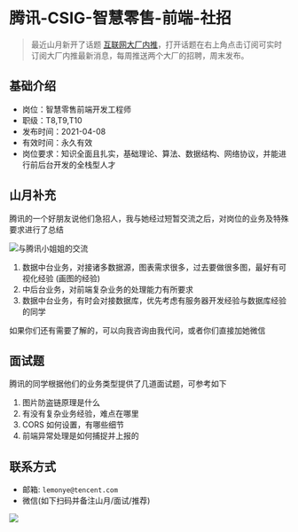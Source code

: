 # 腾讯-CSIG-智慧零售-前端-社招

> 最近山月新开了话题 [互联网大厂内推](https://mp.weixin.qq.com/mp/appmsgalbum?__biz=MzA3MzU0MjIzMA==&action=getalbum&album_id=1411740238032240644#wechat_redirect)，打开话题在右上角点击订阅可实时订阅大厂内推最新消息，每周推送两个大厂的招聘，周末发布。

## 基础介绍

+ 岗位：智慧零售前端开发工程师
+ 职级：T8,T9,T10
+ 发布时间：2021-04-08
+ 有效时间：永久有效
+ 岗位要求：知识全面且扎实，基础理论、算法、数据结构、网络协议，并能进行前后台开发的全栈型人才

## 山月补充

腾讯的一个好朋友说他们急招人，我与她经过短暂交流之后，对岗位的业务及特殊要求进行了总结

![与腾讯小姐姐的交流](https://cdn.jsdelivr.net/gh/shfshanyue/Daily-Question/infer/assets/csig-fe.jpg)

1. 数据中台业务，对接诸多数据源，图表需求很多，过去要做很多图，最好有可视化经验 (画图的经验)
1. 中后台业务，对前端复杂业务的处理能力有所要求
1. 数据中台业务，有时会对接数据库，优先考虑有服务器开发经验与数据库经验的同学

如果你们还有需要了解的，可以向我咨询由我代问，或者你们直接加她微信

## 面试题

腾讯的同学根据他们的业务类型提供了几道面试题，可参考如下

1. 图片防盗链原理是什么
1. 有没有复杂业务经验，难点在哪里
1. CORS 如何设置，有哪些细节
1. 前端异常处理是如何捕捉并上报的

## 联系方式

+ 邮箱: `lemonye@tencent.com`
+ 微信(如下扫码并备注山月/面试/推荐)

![](https://cdn.jsdelivr.net/gh/shfshanyue/Daily-Question/infer/assets/we-lemon.jpeg)
